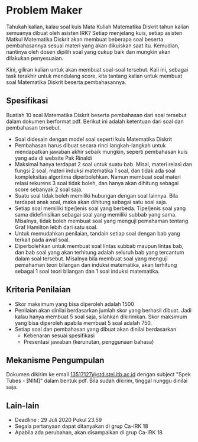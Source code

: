 # Problem Maker

Tahukah kalian, kalau soal kuis Mata Kuliah Matematika Diskrit tahun kalian semuanya dibuat oleh asisten IRK? Setiap menjelang kuis, setiap asisten Matkul Matematika Diskrit akan membuat beberapa soal beserta pembahasannya sesuai materi yang akan dikuiskan saat itu. Kemudian, nantinya oleh dosen dipilih soal yang cukup baik dan mungkin akan dilakukan penyesuaian. 

Kini, giliran kalian untuk akan membuat soal-soal tersebut. Kali ini, sebagai task terakhir untuk mendulang score, kita tantang kalian untuk membuat soal Matematika Diskrit beserta pembahasannya.

## Spesifikasi
Buatlah 10 soal Matematika Diskrit beserta pembahasan dari soal tersebut dalam dokumen berformat pdf. Berikut ini adalah ketentuan dari soal dan pembahasan tersebut.
- Soal didesain dengan model soal seperti kuis Matematika Diskrit
- Pembahasan harus dibuat secara rinci langkah-langkah untuk mendapatkan jawaban akhir sebaik mungkin, seperti pembahasan kuis yang ada di website Pak Rinaldi
- Maksimal hanya terdapat 2 soal untuk suatu bab. Misal, materi relasi dan fungsi 2 soal, materi induksi matematika 1 soal, dan tidak ada soal kompleksitas algoritma diperbolehkan. Namun membuat soal materi relasi rekurens 3 soal tidak boleh, dan hanya akan dihitung sebagai score sebanyak 2 soal saja.
- Suatu soal tidak boleh memiliki hubungan dengan soal lainnya. Bila terdapat anak soal, maka akan dihitung sebagai satu soal saja.
- Setiap soal memiliki tipe/jenis soal yang berbeda. Tipe/jenis soal yang sama didefinisikan sebagai soal yang memiliki subbab yang sama. Misalnya, tidak boleh membuat soal yang menguji pemahaman tentang Graf Hamilton lebih dari satu soal.
- Untuk memudahkan penilaian, tandain setiap soal dengan bab yang terkait pada awal soal.
- Diperbolehkan untuk membuat soal lintas subbab maupun lintas bab, dan bab soal yang akan terhitung adalah seluruh bab yang tercantum dalam soal tersebut. Misalnya bila membuat soal yang menguji pemahaman teori bilangan dan induksi matematika, akan terhitung sebagai 1 soal teori bilangan dan 1 soal induksi matematika.

## Kriteria Penilaian
- Skor maksimum yang bisa diperoleh adalah 1500
- Penilaian akan dinilai berdasarkan jumlah skor yang berhasil dibuat. Jadi kalau hanya membuat 5 soal saja, silahkan dikirimkan. Skor maksimum yang bisa diperoleh apabila membuat 5 soal adalah 750.
- Setiap soal dan pembahasan yang dibuat akan dinilai berdasarkan
  - Kebenaran sesuai spesifikasi
  - Presentasi jawaban (kerunutan, penggunaan bahasa)
  
## Mekanisme Pengumpulan
Dokumen dikirim ke email 13517127@std.stei.itb.ac.id dengan subject "Spek Tubes - [NIM]" dalam bentuk pdf. Bila sudah dikirim, tinggal nunggu dinilai saja.

## Lain-lain
- Deadline : 29 Juli 2020 Pukul 23.59
- Segala pertanyaan dapat ditanyakan di grup Ca-IRK 18
- Apabila ada perubahan, akan disampaikan di grup Ca-IRK 18
